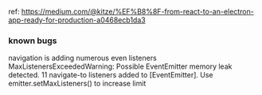 ref: https://medium.com/@kitze/%EF%B8%8F-from-react-to-an-electron-app-ready-for-production-a0468ecb1da3

### known bugs
navigation is adding numerous even listeners
    MaxListenersExceededWarning: Possible EventEmitter memory leak detected. 11 navigate-to listeners added to [EventEmitter]. Use emitter.setMaxListeners() to increase limit